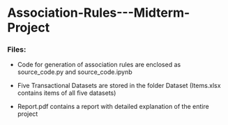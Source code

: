 # Association-Rules---Midterm-Project


### Files:

- Code for generation of association rules are enclosed as source_code.py and source_code.ipynb 

- Five Transactional Datasets are stored in the folder Dataset (Items.xlsx contains items of all five datasets)

- Report.pdf contains a report with detailed explanation of the entire project
